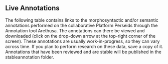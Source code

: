 ## Live Annotations

The following table contains links to the morphosyntactic and/or semantic annotations performed on the collaborative Platform Perseids through the Annotation tool Arethusa. The annotations can there be viewed and downloaded (click on the drop-down arrow at the top-right corner of the screen). These annotations are usually work-in-progress, so they can vary across time. If you plan to perform research on these data, save a copy of it. Annotations that have been reviewed and are stable will be published in the stableannotation folder.




